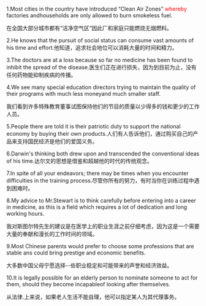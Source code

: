 1.Most cities in the country have introduced “Clean Air Zones” <span style="color:red">whereby</span> factories andhouseholds are only allowed to burn smokeless fuel.

在全国大部分城市都有“洁净空气区”因此厂和家庭只能燃烧无烟燃料。

2.He knows that the pursuit of social status can consume vast amounts of his time and effort.他知道，追求社会地位可以消耗大量的时间和精力。

3.The doctors are at a loss because so far no medicine has been found to inhibit the spread of the disease.医生们正在进行损失，因为到目前为止，没有任何药物能抑制疾病的传播。

4.We see many special education directors trying to maintain the quality of their programs with much less moneyand much smaller staff.

我们看到许多特殊教育董事试图保持他们的节目的质量以少得多的钱和更少的工作人员。

5.People there are told it is their patriotic duty to support the national economy by buying their own products.人们有人告诉他们，通过购买自己的产品来支持国民经济是他们的爱国义务。

6.Darwin's thinking both drew upon and transcended the conventional ideas of his time.达尔文的思想是借鉴和超越他的时代的传统观念。

7.In spite of all your endeavors; there may be times when you encounter difficulties in the training process.尽管你所有的努力，有时当你在训练过程中遇到困难时。

8.My advice to Mr.Stewart is to think carefully before entering into a career in medicine, as this is a field which requires a lot of dedication and long working hours.

我对斯图尔特先生的建议是在医学上的职业生涯之前仔细考虑，因为这是一个需要大量的奉献和漫长的工作时间的领域。

9.Most Chinese parents would prefer to choose some professions that are stable ans could bring prestige and economic benefits.

大多数中国父母宁愿选择--些职业稳定和可能带来的声誉和经济效益。

10.It is legally possible for an elderly person to nominate someone to act for them, should they become incapableof looking after themselves.

从法律.上来说，如果老人生活不能自理，他可以指定某人为其代理事务。